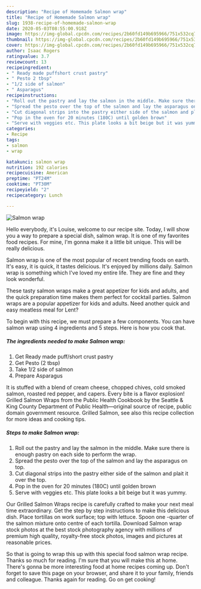 ```yaml
---
description: "Recipe of Homemade Salmon wrap"
title: "Recipe of Homemade Salmon wrap"
slug: 1938-recipe-of-homemade-salmon-wrap
date: 2020-05-03T08:55:00.918Z
image: https://img-global.cpcdn.com/recipes/2b60fd149b695966/751x532cq70/salmon-wrap-recipe-main-photo.jpg
thumbnail: https://img-global.cpcdn.com/recipes/2b60fd149b695966/751x532cq70/salmon-wrap-recipe-main-photo.jpg
cover: https://img-global.cpcdn.com/recipes/2b60fd149b695966/751x532cq70/salmon-wrap-recipe-main-photo.jpg
author: Isaac Rogers
ratingvalue: 3.7
reviewcount: 13
recipeingredient:
- " Ready made puffshort crust pastry"
- " Pesto 2 tbsp"
- "1/2 side of salmon"
- " Asparagus"
recipeinstructions:
- "Roll out the pastry and lay the salmon in the middle. Make sure there is enough pastry on each side to perform the wrap."
- "Spread the pesto over the top of the salmon and lay the asparagus on top."
- "Cut diagonal strips into the pastry either side of the salmon and plait it over the top."
- "Pop in the oven for 20 minutes (180C) until golden brown"
- "Serve with veggies etc. This plate looks a bit beige but it was yummy."
categories:
- Recipe
tags:
- salmon
- wrap

katakunci: salmon wrap 
nutrition: 192 calories
recipecuisine: American
preptime: "PT24M"
cooktime: "PT30M"
recipeyield: "2"
recipecategory: Lunch

---
```



![Salmon wrap](https://img-global.cpcdn.com/recipes/2b60fd149b695966/751x532cq70/salmon-wrap-recipe-main-photo.jpg)

Hello everybody, it's Louise, welcome to our recipe site. Today, I will show you a way to prepare a special dish, salmon wrap. It is one of my favorites food recipes. For mine, I'm gonna make it a little bit unique. This will be really delicious.

Salmon wrap is one of the most popular of recent trending foods on earth. It's easy, it is quick, it tastes delicious. It's enjoyed by millions daily. Salmon wrap is something which I've loved my entire life. They are fine and they look wonderful.

These tasty salmon wraps make a great appetizer for kids and adults, and the quick preparation time makes them perfect for cocktail parties. Salmon wraps are a popular appetizer for kids and adults. Need another quick and easy meatless meal for Lent?


To begin with this recipe, we must prepare a few components. You can have salmon wrap using 4 ingredients and 5 steps. Here is how you cook that.

<!--inarticleads1-->

##### The ingredients needed to make Salmon wrap:

1. Get  Ready made puff/short crust pastry
1. Get  Pesto (2 tbsp)
1. Take 1/2 side of salmon
1. Prepare  Asparagus


It is stuffed with a blend of cream cheese, chopped chives, cold smoked salmon, roasted red pepper, and capers. Every bite is a flavor explosion! Grilled Salmon Wraps from the Public Health Cookbook by the Seattle &amp; King County Department of Public Health—original source of recipe, public domain government resource. Grilled Salmon, see also this recipe collection for more ideas and cooking tips. 

<!--inarticleads2-->

##### Steps to make Salmon wrap:

1. Roll out the pastry and lay the salmon in the middle. Make sure there is enough pastry on each side to perform the wrap.
1. Spread the pesto over the top of the salmon and lay the asparagus on top.
1. Cut diagonal strips into the pastry either side of the salmon and plait it over the top.
1. Pop in the oven for 20 minutes (180C) until golden brown
1. Serve with veggies etc. This plate looks a bit beige but it was yummy.


Our Grilled Salmon Wraps recipe is carefully crafted to make your next meal time extraordinary. Get the step by step instructions to make this delicious dish. Place tortillas on work surface; top with lettuce. Spoon one -quarter of the salmon mixture onto centre of each tortilla. Download Salmon wrap stock photos at the best stock photography agency with millions of premium high quality, royalty-free stock photos, images and pictures at reasonable prices. 

So that is going to wrap this up with this special food salmon wrap recipe. Thanks so much for reading. I'm sure that you will make this at home. There's gonna be more interesting food at home recipes coming up. Don't forget to save this page on your browser, and share it to your family, friends and colleague. Thanks again for reading. Go on get cooking!
